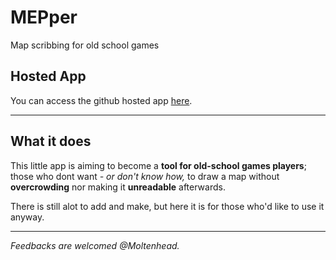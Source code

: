 # MEPper
Map scribbing for old school games

## Hosted App
You can access the github hosted app <a href="https://moltenhead.github.io/MEPper/" target="_blank">here</a>.

<hr/>

## What it does
This little app is aiming to become a **tool for old-school games players**; those who dont want *- or don't know how,* to draw a map without **overcrowding** nor making it **unreadable** afterwards.

There is still alot to add and make, but here it is for those who'd like to use it anyway.

<hr/>

*Feedbacks are welcomed @Moltenhead.*
